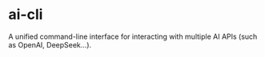 # ai-cli
A unified command-line interface for interacting with multiple AI APIs (such as OpenAI, DeepSeek...).
